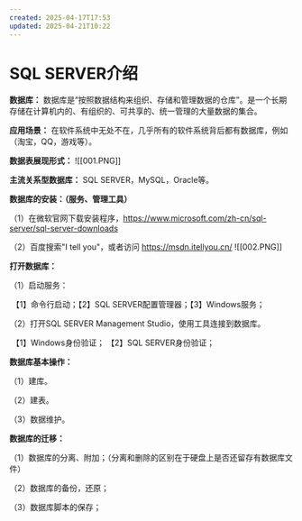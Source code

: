 ```yaml
---
created: 2025-04-17T17:53
updated: 2025-04-21T10:22
---
```

# SQL SERVER介绍

**数据库：** 数据库是“按照数据结构来组织、存储和管理数据的仓库”。是一个长期存储在计算机内的、有组织的、可共享的、统一管理的大量数据的集合。

**应用场景：** 在软件系统中无处不在，几乎所有的软件系统背后都有数据库，例如（淘宝，QQ，游戏等）。

**数据表展现形式：**
![[001.PNG]]

**主流关系型数据库：** SQL SERVER，MySQL，Oracle等。

**数据库的安装：（服务、管理工具）**

（1）在微软官网下载安装程序，https://www.microsoft.com/zh-cn/sql-server/sql-server-downloads

（2）百度搜索"I tell you"，或者访问 https://msdn.itellyou.cn/
![[002.PNG]]

**打开数据库：**

（1）启动服务：

​	【1】命令行启动；【2】SQL SERVER配置管理器；【3】Windows服务；

（2）打开SQL SERVER Management Studio，使用工具连接到数据库。

​	【1】Windows身份验证；	【2】SQL SERVER身份验证；

 **数据库基本操作：**

（1）建库。

（2）建表。

（3）数据维护。

**数据库的迁移：**

（1）数据库的分离、附加；（分离和删除的区别在于硬盘上是否还留存有数据库文件）

（2）数据库的备份，还原；

（3）数据库脚本的保存；